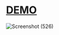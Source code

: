 # [DEMO](https://ecom-rthm.vercel.app/)
![Screenshot (526)](https://github.com/maham1033/Centralized-E-Commerce-Cart/assets/109579257/8905198f-6c5a-448f-9308-dde1dafe54e6)
